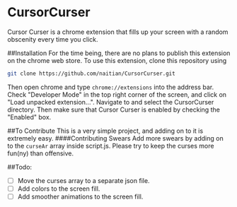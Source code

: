 # CursorCurser
Cursor Curser is a chrome extension that fills up your screen with a random obscenity every time you click.

##Installation
For the time being, there are no plans to publish this extension on the chrome web store. To use this extension, clone this repository using
```bash
git clone https://github.com/naitian/CursorCurser.git
```

Then open chrome and type `chrome://extensions` into the address bar. Check "Developer Mode" in the top right corner of the screen, and click on "Load unpacked extension...". Navigate to and select the CursorCurser directory. Then make sure that Cursor Curser is enabled by checking the "Enabled" box.

##To Contribute
This is a very simple project, and adding on to it is extremely easy.
####Contributing Swears
Add more swears by adding on to the `curseAr` array inside script.js. Please try to keep the curses more fun(ny) than offensive.

##Todo:
- [ ] Move the curses array to a separate json file.
- [ ] Add colors to the screen fill.
- [ ] Add smoother animations to the screen fill.

